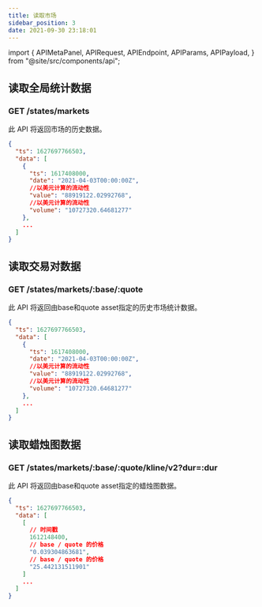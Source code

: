 ```yaml
---
title: 读取市场
sidebar_position: 3
date: 2021-09-30 23:18:01
---
```


import { APIMetaPanel, APIRequest, APIEndpoint, APIParams, APIPayload, } from "@site/src/components/api";

## 读取全局统计数据

### GET /states/markets

此 API 将返回市场的历史数据。

<APIEndpoint base="https://api.4swap.org/api" url="/stats/markets/?dur=:dur" />

<APIMetaPanel />

<APIParams p-dur="The duration. for example, 4320h means latest 180 days"/>

<APIRequest title="读取市场统计数据" method="GET" isPublic base="https://api.4swap.org/api" url='/stats/markets/?dur=4320h' />

```json title="Response"
{
  "ts": 1627697766503,
  "data": [
    {
      "ts": 1617408000,
      "date": "2021-04-03T00:00:00Z",
      //以美元计算的流动性
      "value": "88919122.02992768",
      //以美元计算的流动性
      "volume": "10727320.64681277"
    },
    ...
  ]
}
```

## 读取交易对数据

### GET /states/markets/:base/:quote

此 API 将返回由base和quote asset指定的历史市场统计数据。

<APIEndpoint base="https://api.4swap.org/api" url="/stats/markets/:base/:quote/?dur=:dur" />

<APIMetaPanel />

<APIParams p-base="The base asset id" p-base-required="{true}" p-quote="The quote asset id" p-quote-required="{true}" p-dur="The duration. for example, 4320h means latest 180 days" />

<APIRequest title="读取ETH BTC的市场统计" method="GET" isPublic base="https://api.4swap.org/api" url='/stats/markets/43d61dcd-e413-450d-80b8-101d5e903357/c6d0c728-2624-429b-8e0d-d9d19b6592fa?dur=4320h' />

```json title="Response"
{
  "ts": 1627697766503,
  "data": [
    {
      "ts": 1617408000,
      "date": "2021-04-03T00:00:00Z",
      //以美元计算的流动性
      "value": "88919122.02992768",
      //以美元计算的流动性
      "volume": "10727320.64681277"
    },
    ...
  ]
}
```

## 读取蜡烛图数据

### GET /states/markets/:base/:quote/kline/v2?dur=:dur

此 API 将返回由base和quote asset指定的蜡烛图数据。

<APIEndpoint base="https://api.4swap.org/api" url="/stats/markets/:base/:quote/kline/v2?dur=:dur" />

<APIMetaPanel />

<APIParams p-base="The base asset id" p-base-required="{true}" p-quote="The quote asset id" p-quote-required="{true}" p-dur="The duration. for example, 4320h means latest 180 days" />

<APIRequest title="读取ETH BTC的市场统计" method="GET" isPublic base="https://api.4swap.org/api" url='/stats/markets/43d61dcd-e413-450d-80b8-101d5e903357/c6d0c728-2624-429b-8e0d-d9d19b6592fa/kline/v2?dur=4320h' />

```json title="Response"
{
  "ts": 1627697766503,
  "data": [
    [
      // 时间戳
      1612148400,
      // base / quote 的价格
      "0.039304863681",
      // base / quote 的价格
      "25.442131511901"
    ]
    ...
  ]
}
```
